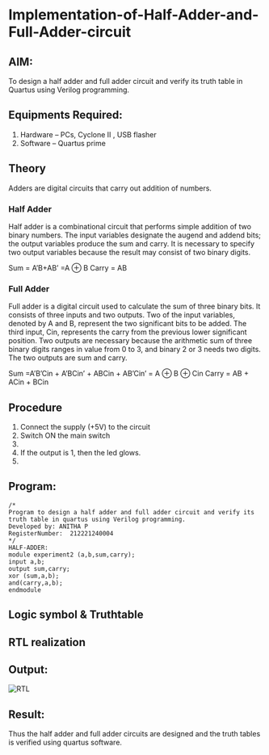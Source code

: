 # Implementation-of-Half-Adder-and-Full-Adder-circuit

## AIM:
To design a half adder and full adder circuit and verify its truth table in Quartus using Verilog programming.

## Equipments Required:
1. Hardware – PCs, Cyclone II , USB flasher
2. Software – Quartus prime

## Theory

Adders are digital circuits that carry out addition of numbers.

### Half Adder
Half adder is a combinational circuit that performs simple addition of two binary numbers. The input variables designate the augend and addend bits; the output variables produce the sum and carry. It is necessary to specify two output variables because the result may consist of two binary digits.

Sum = A’B+AB’ =A ⊕ B
Carry = AB

### Full Adder
Full adder is a digital circuit used to calculate the sum of three binary bits. It consists of three inputs and two outputs. Two of the input variables, denoted by A and B, represent the two significant bits to be added. The third input, Cin, represents the carry from the previous lower significant position. Two outputs are necessary because the arithmetic sum of three binary digits ranges in value from 0 to 3, and binary 2 or 3 needs two digits. The two outputs are sum and carry. 

Sum =A’B’Cin + A’BCin’ + ABCin + AB’Cin’ = A ⊕ B ⊕ Cin
Carry = AB + ACin + BCin

## Procedure
1. Connect the supply (+5V) to the circuit
2. Switch ON the main switch
3. 
4. If the output is 1, then the led glows.
5. 

## Program:
```
/*
Program to design a half adder and full adder circuit and verify its truth table in quartus using Verilog programming.
Developed by: ANITHA P
RegisterNumber:  212221240004
*/
HALF-ADDER:
module experiment2 (a,b,sum,carry);
input a,b;
output sum,carry;
xor (sum,a,b);
and(carry,a,b);
endmodule
```
## Logic symbol & Truthtable

## RTL realization 

## Output:
![RTL](sam.png)

## Result:
Thus the half adder and full adder circuits are designed and the truth tables is verified using quartus software.
